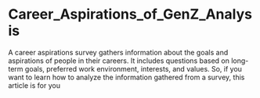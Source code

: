# Career_Aspirations_of_GenZ_Analysis
A career aspirations survey gathers information about the goals and aspirations of people in their careers. It includes questions based on long-term goals, preferred work environment, interests, and values. So, if you want to learn how to analyze the information gathered from a survey, this article is for you
